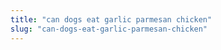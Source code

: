 ```yaml
---
title: "can dogs eat garlic parmesan chicken"
slug: "can-dogs-eat-garlic-parmesan-chicken"
---
```


